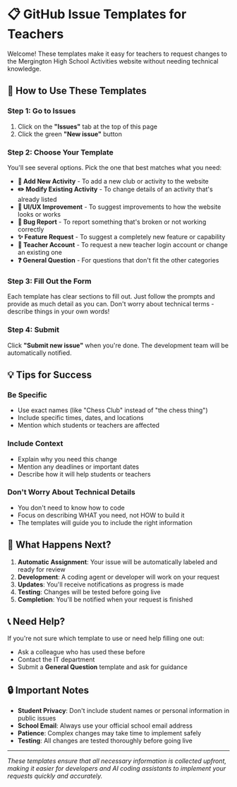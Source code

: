 # 📋 GitHub Issue Templates for Teachers

Welcome! These templates make it easy for teachers to request changes to the Mergington High School Activities website without needing technical knowledge.

## 🎯 How to Use These Templates

### Step 1: Go to Issues
1. Click on the **"Issues"** tab at the top of this page
2. Click the green **"New issue"** button

### Step 2: Choose Your Template
You'll see several options. Pick the one that best matches what you need:

- **🎯 Add New Activity** - To add a new club or activity to the website
- **✏️ Modify Existing Activity** - To change details of an activity that's already listed
- **🎨 UI/UX Improvement** - To suggest improvements to how the website looks or works
- **🐛 Bug Report** - To report something that's broken or not working correctly
- **✨ Feature Request** - To suggest a completely new feature or capability
- **👤 Teacher Account** - To request a new teacher login account or change an existing one
- **❓ General Question** - For questions that don't fit the other categories

### Step 3: Fill Out the Form
Each template has clear sections to fill out. Just follow the prompts and provide as much detail as you can. Don't worry about technical terms - describe things in your own words!

### Step 4: Submit
Click **"Submit new issue"** when you're done. The development team will be automatically notified.

## 💡 Tips for Success

### Be Specific
- Use exact names (like "Chess Club" instead of "the chess thing")
- Include specific times, dates, and locations
- Mention which students or teachers are affected

### Include Context
- Explain why you need this change
- Mention any deadlines or important dates
- Describe how it will help students or teachers

### Don't Worry About Technical Details
- You don't need to know how to code
- Focus on describing WHAT you need, not HOW to build it
- The templates will guide you to include the right information

## 🚀 What Happens Next?

1. **Automatic Assignment**: Your issue will be automatically labeled and ready for review
2. **Development**: A coding agent or developer will work on your request
3. **Updates**: You'll receive notifications as progress is made
4. **Testing**: Changes will be tested before going live
5. **Completion**: You'll be notified when your request is finished

## 📞 Need Help?

If you're not sure which template to use or need help filling one out:
- Ask a colleague who has used these before
- Contact the IT department
- Submit a **General Question** template and ask for guidance

## 🔒 Important Notes

- **Student Privacy**: Don't include student names or personal information in public issues
- **School Email**: Always use your official school email address
- **Patience**: Complex changes may take time to implement safely
- **Testing**: All changes are tested thoroughly before going live

---

*These templates ensure that all necessary information is collected upfront, making it easier for developers and AI coding assistants to implement your requests quickly and accurately.*